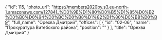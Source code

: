 {
    "id": 115,
    "photo_url": "https://members2020by.s3.eu-north-1.amazonaws.com/127841_%D0%9E%D1%80%D0%B5%D1%85%D0%B2%D0%B0%D0%94%D0%BC%D0%B8%D1%82%D1%80%D0%B8%D0%B9",
    "full_name": "Орехва Дмитрий",
    "offices": [
        {
            "id": "02-06",
            "name": "Прокуратура Витебского района",
            "position": ""
        }
    ],
    "title": "Орехва Дмитрий"
}